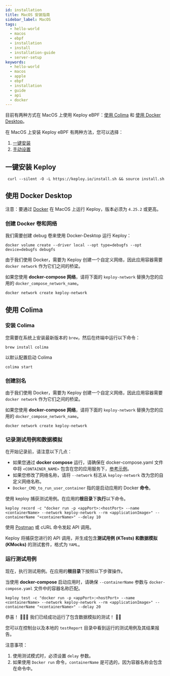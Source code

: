 ```yaml
---
id: installation
title: MacOS 安装指南
sidebar_label: MacOS
tags:
  - hello-world
  - macos
  - ebpf
  - installation
  - install
  - installation-guide
  - server-setup
keywords:
  - hello-world
  - macos
  - apple
  - ebpf
  - installation
  - guide
  - api
  - docker
---
```


目前有两种方式在 MacOS 上使用 Keploy eBPF：[使用 Colima](#使用-colima) 和 [使用 Docker Desktop](#使用-docker-desktop)。

在 MacOS 上安装 Keploy eBPF 有两种方法，您可以选择：

1. [一键安装](#一键安装-keploy)
2. [手动设置](#使用-docker-desktop)

## 一键安装 Keploy

```shell
 curl --silent -O -L https://keploy.io/install.sh && source install.sh
```

## 使用 Docker Desktop

注意：要通过 [Docker](https://docs.docker.com/desktop/release-notes/#4252) 在 MacOS 上运行 Keploy，版本必须为 `4.25.2` 或更高。

### 创建 Docker 卷和网络

我们需要创建 debug 卷来使用 Docker-Desktop 运行 Keploy：

```shell
docker volume create --driver local --opt type=debugfs --opt device=debugfs debugfs
```

由于我们使用 Docker，需要为 Keploy 创建一个自定义网络，因此应用容器需要 `docker network` 作为它们之间的桥梁。

如果您使用 **docker-compose 网络**，请将下面的 `keploy-network` 替换为您的应用的 `docker_compose_network_name`。

```shell
docker network create keploy-network
```

## 使用 Colima

### 安装 Colima

您需要在系统上安装最新版本的 `brew`，然后在终端中运行以下命令：

```shell
brew install colima
```

以默认配置启动 Colima

```shell
colima start
```

### 创建别名

由于我们使用 Docker，需要为 Keploy 创建一个自定义网络，因此应用容器需要 `docker network` 作为它们之间的桥梁。

如果您使用 **docker-compose 网络**，请将下面的 `keploy-network` 替换为您的应用的 `docker_compose_network_name`。

```shell
docker network create keploy-network
```

### 记录测试用例和数据模拟

在开始记录前，请注意以下几点：

- 如果您通过 **docker compose** 运行，请确保在 docker-compose.yaml 文件中将 `<CONTAINER_NAME>` 包含在您的应用服务下，[参考示例](https://github.com/keploy/samples-python/blob/9d6cf40da2eb75f6e035bedfb30e54564785d5c9/flask-mongo/docker-compose.yml#L14)。
- 如果您修改了网络名称，请将 `--network` 标志从 `keploy-network` 改为您的自定义网络名称。
- `Docker_CMD_to_run_user_container` 指的是启动应用的 Docker **命令**。

使用 keploy 捕获测试用例。在应用的**根目录**下**执行**以下命令。

```shell
keploy record -c "docker run -p <appPort>:<hostPort> --name <containerName> --network keploy-network --rm <applicationImage>" --containerName "<containerName>" --delay 10
```

使用 [Postman](https://www.postman.com/) 或 cURL 命令发起 API 调用。

Keploy 将捕获您进行的 API 调用，并生成包含**测试用例 (KTests) 和数据模拟 (KMocks)** 的测试套件，格式为 `YAML`。

### 运行测试用例

现在，执行测试用例。在应用的**根目录**下按照以下步骤操作。

当使用 **docker-compose** 启动应用时，请确保 `--containerName` 参数与 `docker-compose.yaml` 文件中的容器名称匹配。

```shell
keploy test -c "docker run -p <appPort>:<hostPort> --name <containerName> --network keploy-network --rm <applicationImage>" --containerName "<containerName>" --delay 20
```

恭喜！ 🧑🏻‍💻 我们已经成功运行了包含数据模拟的测试！ 🐰🎉

您可以在控制台以及本地的 `testReport` 目录中看到运行的测试用例及其结果报告。

注意事项：
1. 使用测试模式时，必须设置 `delay` 参数。
2. 如果使用 `Docker run` 命令，`containerName` 是可选的，因为容器名称会包含在命令中。